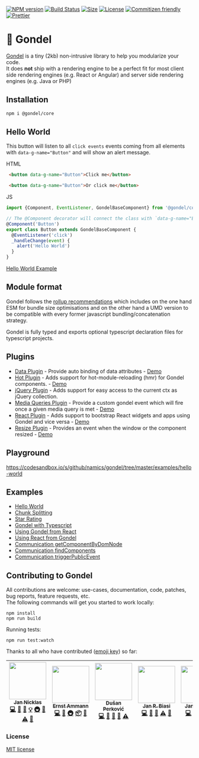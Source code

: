 [![NPM version][npm-image]][npm-url] 
[![Build Status][travis-image]][travis-url]
[![Size][size-image]][size-url]
[![License][license-image]][license-url] 
[![Commitizen friendly][commitizen-image]][commitizen-url] 
[![Prettier](https://img.shields.io/badge/Code%20Style-Prettier-green.svg)](https://github.com/prettier/prettier)

# 🚡 Gondel

[Gondel](https://en.wikipedia.org/wiki/Gondola) is a tiny (2kb) non-intrusive library to help you modularize your code.  
It does **not** ship with a rendering engine to be a perfect fit for most client side rendering engines (e.g. React or Angular) and server side rendering engines (e.g. Java or PHP)

## Installation

```bash
npm i @gondel/core
```

## Hello World

This button will listen to all `click events` events coming from all elements with `data-g-name="Button"` and will
show an alert message.

HTML

```html
 <button data-g-name="Button">Click me</button>

 <button data-g-name="Button">Or click me</button>
```

JS

```js
import {Component, EventListener, GondelBaseComponent} from '@gondel/core';

// The @Component decorator will connect the class with `data-g-name="Button"` elements.
@Component('Button')
export class Button extends GondelBaseComponent {
  @EventListener('click') 
  _handleChange(event) {
    alert('Hello World')
  }
}
```

[Hello World Example](https://codesandbox.io/s/github/namics/gondel/tree/master/examples/hello-world)

## Module format 

Gondel follows the [rollup recommendations](https://github.com/rollup/rollup/wiki/pkg.module) which includes on the one hand ESM for bundle size optimisations and on the other hand a UMD version to be compatible with every former javascript bundling/concatenation strategy.

Gondel is fully typed and exports optional typescript declaration files for typescript projects.

## Plugins

- [Data Plugin](https://github.com/namics/gondel/tree/master/packages/plugins/data) - Provide auto binding of data attributes - [Demo](https://codesandbox.io/s/github/namics/gondel/tree/master/examples/plugin-data)
- [Hot Plugin](https://github.com/namics/gondel/tree/master/packages/plugins/hot) - Adds support for hot-module-reloading (hmr) for Gondel components. - [Demo](https://codesandbox.io/s/github/namics/gondel/tree/master/examples/typescript)
- [jQuery Plugin](https://github.com/namics/gondel/tree/master/packages/plugins/jquery) - Adds support for easy access to the current ctx as jQuery collection.
- [Media Queries Plugin](https://github.com/namics/gondel/tree/master/packages/plugins/media-queries) - Provide a custom gondel event which will fire once a given media query is met - [Demo](https://codesandbox.io/s/github/namics/gondel/tree/master/examples/plugin-media-query)
- [React Plugin](https://github.com/namics/gondel/tree/master/packages/plugins/resize) - Adds support to bootstrap React widgets and apps using Gondel and vice versa - [Demo](https://codesandbox.io/s/github/namics/gondel/tree/master/examples/gondel-react)
- [Resize Plugin](https://github.com/namics/gondel/tree/master/packages/plugins/resize) - Provides an event when the window or the component resized - [Demo](https://codesandbox.io/s/github/namics/gondel/tree/master/examples/plugin-resize)

## Playground

https://codesandbox.io/s/github/namics/gondel/tree/master/examples/hello-world

## Examples

+ [Hello World](https://codesandbox.io/s/github/namics/gondel/tree/master/examples/hello-world)
+ [Chunk Splitting](https://codesandbox.io/s/github/namics/gondel/tree/master/examples/lazy-load)
+ [Star Rating](https://codesandbox.io/s/github/namics/gondel/tree/master/examples/five-star)
+ [Gondel with Typescript](https://codesandbox.io/s/github/namics/gondel/tree/master/examples/typescript)
+ [Using Gondel from React](https://codesandbox.io/s/github/namics/gondel/tree/master/examples/react-gondel)
+ [Using React from Gondel](https://codesandbox.io/s/github/namics/gondel/tree/master/examples/gondel-react)
+ [Communication getComponentByDomNode](https://codesandbox.io/s/github/namics/gondel/tree/master/examples/get-component-by-dom-node)
+ [Communication findComponents](https://codesandbox.io/s/github/namics/gondel/tree/master/examples/find-components)
+ [Communication triggerPublicEvent](https://codesandbox.io/s/github/namics/gondel/tree/master/examples/trigger-public-event)

## Contributing to Gondel

All contributions are welcome: use-cases, documentation, code, patches, bug reports, feature requests, etc.  
The following commands will get you started to work locally:

```
npm install
npm run build
```

Running tests:

```
npm run test:watch
```

Thanks to all who have contributed ([emoji key](https://github.com/kentcdodds/all-contributors#emoji-key)) so far:

<!-- ALL-CONTRIBUTORS-LIST:START - Do not remove or modify this section -->
<!-- prettier-ignore -->
| [<img src="https://avatars2.githubusercontent.com/u/4113649?v=4" width="100px;"/><br /><sub><b>Jan Nicklas</b></sub>](https://twitter.com/jantimon)<br />[💻](https://github.com/namics/gondel/commits?author=jantimon "Code") [📖](https://github.com/namics/gondel/commits?author=jantimon "Documentation") [🐛](https://github.com/namics/gondel/issues?q=author%3Ajantimon "Bug reports") [💡](#example-jantimon "Examples") [🚇](#infra-jantimon "Infrastructure (Hosting, Build-Tools, etc)") [🔌](#plugin-jantimon "Plugin/utility libraries") [⚠️](https://github.com/namics/gondel/commits?author=jantimon "Tests") [👀](#review-jantimon "Reviewed Pull Requests") | [<img src="https://avatars1.githubusercontent.com/u/149406?v=4" width="100px;"/><br /><sub><b>Ernst Ammann</b></sub>](https://github.com/ernscht)<br />[💻](https://github.com/namics/gondel/commits?author=ernscht "Code") [📖](https://github.com/namics/gondel/commits?author=ernscht "Documentation") [🚇](#infra-ernscht "Infrastructure (Hosting, Build-Tools, etc)") [📦](#platform-ernscht "Packaging/porting to new platform") [👀](#review-ernscht "Reviewed Pull Requests") | [<img src="https://avatars1.githubusercontent.com/u/9339019?v=4" width="100px;"/><br /><sub><b>Dušan Perković</b></sub>](https://github.com/noblica)<br />[💻](https://github.com/namics/gondel/commits?author=noblica "Code") [📖](https://github.com/namics/gondel/commits?author=noblica "Documentation") [🔌](#plugin-noblica "Plugin/utility libraries") [🤔](#ideas-noblica "Ideas, Planning, & Feedback") [⚠️](https://github.com/namics/gondel/commits?author=noblica "Tests") | [<img src="https://avatars1.githubusercontent.com/u/4563751?v=4" width="100px;"/><br /><sub><b>Jan R. Biasi</b></sub>](https://aviormusic.com)<br />[💻](https://github.com/namics/gondel/commits?author=janbiasi "Code") [📖](https://github.com/namics/gondel/commits?author=janbiasi "Documentation") [🤔](#ideas-janbiasi "Ideas, Planning, & Feedback") [⚠️](https://github.com/namics/gondel/commits?author=janbiasi "Tests") [👀](#review-janbiasi "Reviewed Pull Requests") | [<img src="https://avatars1.githubusercontent.com/u/3381820?v=4" width="100px;"/><br /><sub><b>Jan Widmer</b></sub>](https://github.com/janwidmer)<br />[💻](https://github.com/namics/gondel/commits?author=janwidmer "Code") [📖](https://github.com/namics/gondel/commits?author=janwidmer "Documentation") [💡](#example-janwidmer "Examples") [🤔](#ideas-janwidmer "Ideas, Planning, & Feedback") [🔌](#plugin-janwidmer "Plugin/utility libraries") | [<img src="https://avatars1.githubusercontent.com/u/3457712?v=4" width="100px;"/><br /><sub><b>Claudio Bianucci</b></sub>](https://github.com/chezdev)<br />[💻](https://github.com/namics/gondel/commits?author=chezdev "Code") [🤔](#ideas-chezdev "Ideas, Planning, & Feedback") |
| :---: | :---: | :---: | :---: | :---: | :---: |
<!-- ALL-CONTRIBUTORS-LIST:END -->

### License

[MIT license](../../LICENSE)

[npm-image]: https://badge.fury.io/js/%40gondel%2Fcore.svg
[npm-url]: https://npmjs.org/package/@gondel/core
[travis-image]: https://travis-ci.org/namics/gondel.svg?branch=master
[travis-url]: https://travis-ci.org/namics/gondel
[license-image]: https://img.shields.io/badge/license-MIT-green.svg
[license-url]: http://opensource.org/licenses/MIT
[commitizen-image]: https://img.shields.io/badge/commitizen-friendly-brightgreen.svg
[commitizen-url]: http://commitizen.github.io/cz-cli/
[size-image]: http://img.badgesize.io/namics/gondel/master/packages/core/dist/gondel.es5.min.js.svg?compression=gzip&label=gzip%20size
[size-url]: https://unpkg.com/@gondel/core/dist/gondel.es5.min.js
